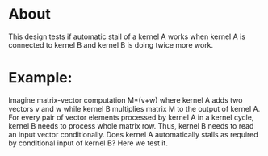 # About

This design tests if automatic stall of a kernel A works when kernel A is connected to kernel B and kernel B is doing twice more work.

# Example:

Imagine matrix-vector computation M*(v+w) where kernel A adds two vectors v and w while kernel B multiplies matrix M to the output of kernel A.
For every pair of vector elements processed by kernel A in a kernel cycle, kernel B needs to process whole matrix row. Thus,
kernel B needs to read an input vector conditionally. Does kernel A automatically stalls as required by conditional input of kernel B?
Here we test it.